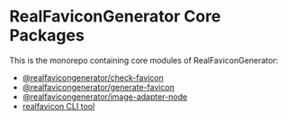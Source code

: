 # RealFaviconGenerator Core Packages

This is the monorepo containing core modules of RealFaviconGenerator:
- [@realfavicongenerator/check-favicon](https://www.npmjs.com/package/@realfavicongenerator/check-favicon)
- [@realfavicongenerator/generate-favicon](https://www.npmjs.com/package/@realfavicongenerator/generate-favicon)
- [@realfavicongenerator/image-adapter-node](https://www.npmjs.com/package/@realfavicongenerator/image-adapter-node)
- [realfavicon CLI tool](https://www.npmjs.com/package/realfavicon)

